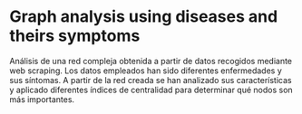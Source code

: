# Graph analysis using diseases and theirs symptoms 

Análisis de una red compleja obtenida a partir de datos recogidos mediante web scraping. Los datos empleados han sido diferentes enfermedades y sus síntomas. A partir de la red creada se han analizado sus características y aplicado diferentes índices de centralidad para determinar qué nodos son más importantes.
